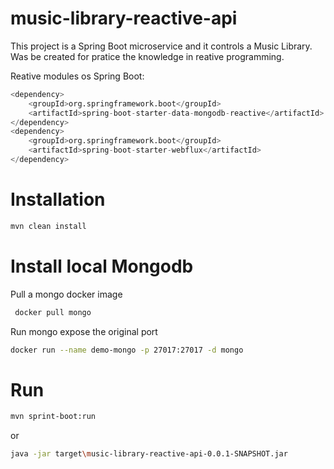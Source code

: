 # music-library-reactive-api

This project is a Spring Boot microservice and it controls a Music Library. Was be created for pratice the knowledge in reative programming.
 
Reative modules os Spring Boot:
 
 ```python
<dependency>
     <groupId>org.springframework.boot</groupId>
     <artifactId>spring-boot-starter-data-mongodb-reactive</artifactId>
 </dependency>
 <dependency>
     <groupId>org.springframework.boot</groupId>
     <artifactId>spring-boot-starter-webflux</artifactId>
 </dependency>
 ```
# Installation
 
```bash
mvn clean install
``` 
 
# Install local Mongodb

Pull a mongo docker image
```bash
 docker pull mongo
```

Run mongo expose the original port
```bash
docker run --name demo-mongo -p 27017:27017 -d mongo
```

# Run
 
```bash
mvn sprint-boot:run 
```
or
```bash
java -jar target\music-library-reactive-api-0.0.1-SNAPSHOT.jar
```  